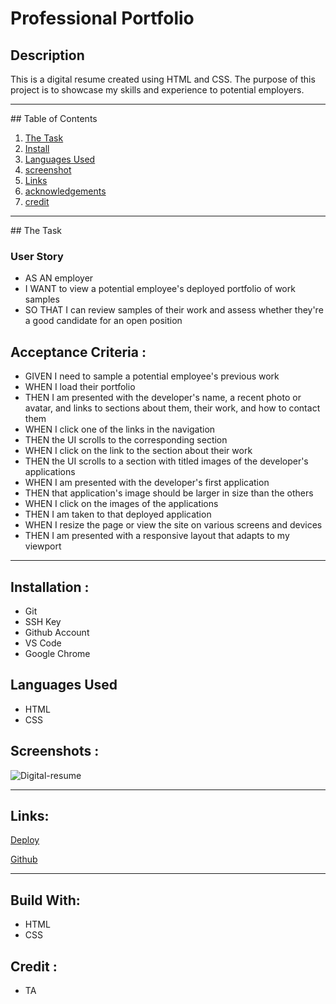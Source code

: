 # Professional Portfolio

## Description

This is a digital resume created using HTML and CSS. The purpose of this project is to showcase my skills and experience to potential employers.

<hr>
## Table of Contents

1. [The Task](#The-task)
2. [Install](#install)
3. [Languages Used](#languages-used)
4. [screenshot](#Screenshot)
5. [Links](#links)
6. [acknowledgements](#acknowledgements)
7. [credit](#credit)

<hr>
## The Task

### User Story

- AS AN employer
- I WANT to view a potential employee's deployed portfolio of work samples
- SO THAT I can review samples of their work and assess whether they're a good candidate for an open position

## Acceptance Criteria :

- GIVEN I need to sample a potential employee's previous work
- WHEN I load their portfolio
- THEN I am presented with the developer's name, a recent photo or avatar, and links to sections about them, their work, and how to contact them
- WHEN I click one of the links in the navigation
- THEN the UI scrolls to the corresponding section
- WHEN I click on the link to the section about their work
- THEN the UI scrolls to a section with titled images of the developer's applications
- WHEN I am presented with the developer's first application
- THEN that application's image should be larger in size than the others
- WHEN I click on the images of the applications
- THEN I am taken to that deployed application
- WHEN I resize the page or view the site on various screens and devices
- THEN I am presented with a responsive layout that adapts to my viewport

<hr>

## Installation :

- Git
- SSH Key
- Github Account
- VS Code
- Google Chrome

## Languages Used

- HTML
- CSS

## Screenshots :

![Digital-resume](assets/screencapture-mdrashed30-github-io-Md-Resume-2023-08-31-21_23_49.png)

<hr>

## Links:

[Deploy](https://mdrashed30.github.io/Md-Resume/)

[Github ](https://github.com/mdRashed30/Md-Resume.git)

<hr>

## Build With:

- HTML
- CSS

## Credit :

- TA
